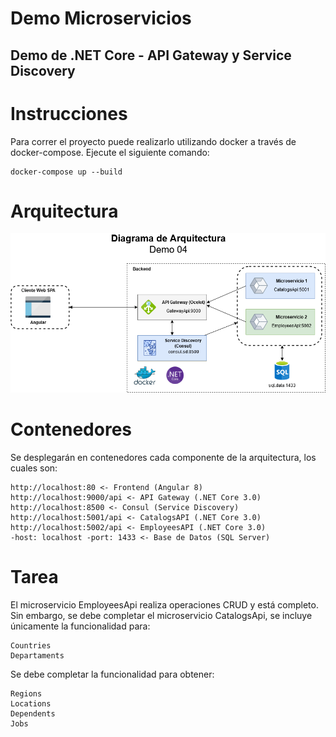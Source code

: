 # Demo Microservicios
## Demo de .NET Core - API Gateway y Service Discovery

# Instrucciones

Para correr el proyecto puede realizarlo utilizando docker a través de docker-compose. Ejecute el siguiente comando:

    docker-compose up --build

# Arquitectura

![image info](./img/arquitectura.png)

# Contenedores

Se desplegarán en contenedores cada componente de la arquitectura, los cuales son:

    http://localhost:80 <- Frontend (Angular 8)
    http://localhost:9000/api <- API Gateway (.NET Core 3.0)
    http://localhost:8500 <- Consul (Service Discovery)
    http://localhost:5001/api <- CatalogsAPI (.NET Core 3.0)
    http://localhost:5002/api <- EmployeesAPI (.NET Core 3.0)
    -host: localhost -port: 1433 <- Base de Datos (SQL Server)

# Tarea

El microservicio EmployeesApi realiza operaciones CRUD y está completo. Sin embargo, se debe completar el microservicio CatalogsApi, se incluye únicamente la funcionalidad para:

    Countries
    Departaments

Se debe completar la funcionalidad para obtener:

    Regions
    Locations
    Dependents
    Jobs